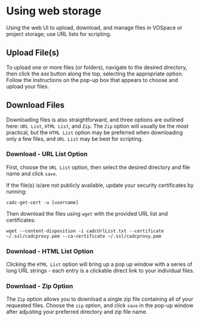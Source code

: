 # Using web storage

Using the web UI to upload, download, and manage files in VOSpace or project storage; use URL lists for scripting.

## Upload File(s)

To upload one or more files (or folders), navigate to the desired directory, then click the `Add` button along the top, selecting the appropriate option. Follow the instructions on the pop-up box that appears to choose and upload your files.

## Download Files

Downloading files is also straightforward, and three options are outlined here: `URL List`, `HTML List`, and `Zip`. The `Zip` option will usually be the most practical, but the `HTML List` option may be preferred when downloading only a few files, and `URL List` may be best for scripting.

### Download - URL List Option

First, choose the `URL List` option, then select the desired directory and file name and click `save`.

If the file(s) is/are not publicly available, update your security certificates by running:

    cadc-get-cert -u [username]

Then download the files using `wget` with the provided URL list and certificates:

    wget --content-disposition -i cadcUrlList.txt --certificate ~/.ssl/cadcproxy.pem --ca-certificate ~/.ssl/cadcproxy.pem

### Download - HTML List Option

Clicking the `HTML List` option will bring up a pop up window with a series of long URL strings - each entry is a clickable direct link to your individual files.

### Download - Zip Option

The `Zip` option allows you to download a single zip file containing all of your requested files. Choose the `zip` option, and click `save` in the pop-up window after adjusting your preferred directory and zip file name.
